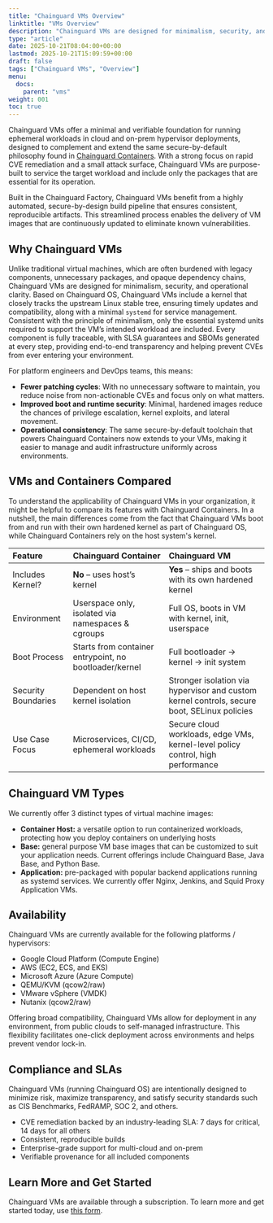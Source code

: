 ```yaml
---
title: "Chainguard VMs Overview"
linktitle: "VMs Overview"
description: "Chainguard VMs are designed for minimalism, security, and operational clarity."
type: "article"
date: 2025-10-21T08:04:00+00:00
lastmod: 2025-10-21T15:09:59+00:00
draft: false
tags: ["Chainguard VMs", "Overview"]
menu:
  docs:
    parent: "vms"
weight: 001
toc: true
---
```


Chainguard VMs offer a minimal and verifiable foundation for running ephemeral workloads in cloud and on-prem hypervisor deployments, designed to complement and extend the same secure-by-default philosophy found in [Chainguard Containers](https://edu.chainguard.dev/chainguard/chainguard-images/overview/). With a strong focus on rapid CVE remediation and a small attack surface, Chainguard VMs are purpose-built to service the target workload and include only the packages that are essential for its operation.

Built in the Chainguard Factory, Chainguard VMs benefit from a highly automated, secure-by-design build pipeline that ensures consistent, reproducible artifacts. This streamlined process enables the delivery of VM images that are continuously updated to eliminate known vulnerabilities.

## Why Chainguard VMs

Unlike traditional virtual machines, which are often burdened with legacy components, unnecessary packages, and opaque dependency chains, Chainguard VMs are designed for minimalism, security, and operational clarity. Based on Chainguard OS, Chainguard VMs include a kernel that closely tracks the upstream Linux stable tree, ensuring timely updates and compatibility, along with a minimal `systemd` for service management. Consistent with the principle of minimalism, only the essential systemd units required to support the VM’s intended workload are included. Every component is fully traceable, with SLSA guarantees and SBOMs generated at every step, providing end-to-end transparency and helping prevent CVEs from ever entering your environment.

For platform engineers and DevOps teams, this means:

* **Fewer patching cycles**: With no unnecessary software to maintain, you reduce noise from non-actionable CVEs and focus only on what matters.
* **Improved boot and runtime security**: Minimal, hardened images reduce the chances of privilege escalation, kernel exploits, and lateral movement.
* **Operational consistency**: The same secure-by-default toolchain that powers Chainguard Containers now extends to your VMs, making it easier to manage and audit infrastructure uniformly across environments.

## VMs and Containers Compared

To understand the applicability of Chainguard VMs in your organization, it might be helpful to compare its features with Chainguard Containers. In a nutshell, the main differences come from the fact that Chainguard VMs boot from and run with their own hardened kernel as part of Chainguard OS, while Chainguard Containers rely on the host system's kernel.

| Feature | Chainguard Container                                   | Chainguard VM                                                                               |
| :---- |:-------------------------------------------------------|:--------------------------------------------------------------------------------------------|
| Includes Kernel? | **No** – uses host’s kernel                            | **Yes** – ships and boots with its own hardened kernel                                      |
| Environment | Userspace only, isolated via namespaces & cgroups      | Full OS, boots in VM with kernel, init, userspace                                           |
| Boot Process | Starts from container entrypoint, no bootloader/kernel | Full bootloader → kernel → init system                                                      |
| Security Boundaries | Dependent on host kernel isolation                     | Stronger isolation via hypervisor and custom kernel controls, secure boot, SELinux policies |
| Use Case Focus | Microservices, CI/CD, ephemeral workloads              | Secure cloud workloads, edge VMs, kernel-level policy control, high performance             |

## Chainguard VM Types

We currently offer 3 distinct types of virtual machine images:

* **Container Host:** a versatile option to run containerized workloads, protecting how you deploy containers on underlying hosts
* **Base:** general purpose VM base images that can be customized to suit your application needs. Current offerings include Chainguard Base, Java Base, and Python Base.
* **Application:** pre-packaged with popular backend applications running as systemd services. We currently offer Nginx, Jenkins, and Squid Proxy Application VMs.

## Availability

Chainguard VMs are currently available for the following platforms / hypervisors:

* Google Cloud Platform (Compute Engine)
* AWS (EC2, ECS, and EKS)
* Microsoft Azure (Azure Compute)
* QEMU/KVM (qcow2/raw)
* VMware vSphere (VMDK)
* Nutanix (qcow2/raw)

Offering broad compatibility, Chainguard VMs allow for deployment in any environment, from public clouds to self-managed infrastructure. This flexibility facilitates one-click deployment across environments and helps prevent vendor lock-in.

## Compliance and SLAs

Chainguard VMs (running Chainguard OS) are intentionally designed to minimize risk, maximize transparency, and satisfy security standards such as CIS Benchmarks, FedRAMP, SOC 2, and others.

* CVE remediation backed by an industry-leading SLA: 7 days for critical, 14 days for all others
* Consistent, reproducible builds
* Enterprise-grade support for multi-cloud and on-prem
* Verifiable provenance for all included components

## Learn More and Get Started

Chainguard VMs are available through a subscription. To learn more and get started today, use [this form](https://get.chainguard.dev/vmearlyaccesswaitlist?utm_source=cg-academy&utm_medium=referral&utm_campaign=dev-enablement).
